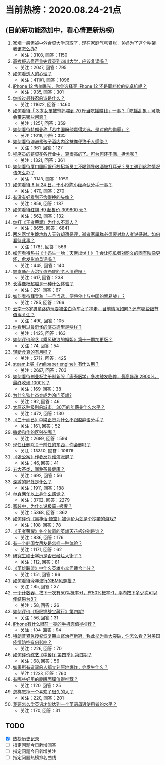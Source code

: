 # 当前热榜：2020.08.24-21点
## (目前新功能添加中，看心情更新热榜)
1. [家境一般但被中外合资大学录取了，现在家庭气氛紧张，爸妈为了这个吵架，我该怎么办?](https://www.zhihu.com/question/415693101)
    * 关注：3103, 回答：1150
2. [高考报志愿严重失误录到四川大学，应该复读吗？](https://www.zhihu.com/question/415429286)
    * 关注：2047, 回答：795
3. [如何看透人的心理？](https://www.zhihu.com/question/365128026)
    * 关注：41101, 回答：1096
4. [iPhone 12 售价曝光，你会选择买 iPhone 12 还是同档位的安卓机呢？](https://www.zhihu.com/question/417076502)
    * 关注：935, 回答：301
5. [你听过最残忍的诗是什么？](https://www.zhihu.com/question/339919577)
    * 关注：11622, 回答：1460
6. [如何看待「 3 岁女孩被爸妈喂到 70 斤当吃播赚钱」一事？「吃播乱象」可能会带来哪些问题？](https://www.zhihu.com/question/417122425)
    * 关注：1257, 回答：359
7. [如何看待特朗普称「若中国盼他赢得大选，是对他的侮辱」？](https://www.zhihu.com/question/416801257)
    * 关注：1018, 回答：335
8. [如何看待澳洲熊孩子酒店内涂抹粪便致千人感染？](https://www.zhihu.com/question/416612095)
    * 关注：361, 回答：127
9. [程序员的薪资在各行业中，算很高的了。可为何还不满、担忧呢？](https://www.zhihu.com/question/416860376)
    * 关注：1321, 回答：361
10. [如何看待厦门国际银行校招新员工不喝领导敬酒被打耳光？员工遇到这种情况该怎么办？](https://www.zhihu.com/question/416931144)
    * 关注：3148, 回答：1059
11. [如何看待 8 月 24 日，于小彤陈小纭承认分手一事？](https://www.zhihu.com/question/417074258)
    * 关注：470, 回答：270
12. [有没有好看到不舍得换的头像？](https://www.zhihu.com/question/368799434)
    * 关注：859, 回答：187
13. [如何看待红旗 H9 起售价 309800 元？](https://www.zhihu.com/question/416872892)
    * 关注：562, 回答：132
14. [你打《王者荣耀》为什么不骂人？](https://www.zhihu.com/question/402707835)
    * 关注：8655, 回答：6841
15. [两名医学生跪地救人无效却遭恶评，逝者家属称必须要对救人者说感谢。如何看待此事？](https://www.zhihu.com/question/416831485)
    * 关注：1782, 回答：566
16. [如何看待热书《十妈生一胎：天帝出世！》？会让吃瓜者对网文的固有映像更坏，愈发影响风评吗？](https://www.zhihu.com/question/416655303)
    * 关注：449, 回答：140
17. [倾家荡产去治疗患癌症的老人值得吗？](https://www.zhihu.com/question/266071807)
    * 关注：617, 回答：238
18. [长得像杨超越是一种什么体验？](https://www.zhihu.com/question/302272818)
    * 关注：251, 回答：67
19. [如何看待拜登称「一旦当选，便将停止与中国的贸易战」？](https://www.zhihu.com/question/415888737)
    * 关注：785, 回答：266
20. [云南一3岁男童路边玩耍被坐白色车女子抱走，目前情况如何？还有哪些细节值得关注？](https://www.zhihu.com/question/417045860)
    * 关注：490, 回答：105
21. [你看到过最奇怪的演员造型是啥样？](https://www.zhihu.com/question/67020285)
    * 关注：1425, 回答：163
22. [如何评价综艺《乘风破浪的姐姐》第十一期加更版？](https://www.zhihu.com/question/417073367)
    * 关注：74, 回答：54
23. [轻断食真的有用吗？](https://www.zhihu.com/question/266622568)
    * 关注：5712, 回答：425
24. [steam上买《wallpaper engine》有什么用？](https://www.zhihu.com/question/392481595)
    * 关注：2697, 回答：703
25. [如何看待创业板注册制新股「康泰医学」多次触发临停，最高暴涨 2900%，最终收涨 1000%？](https://www.zhihu.com/question/417118116)
    * 关注：169, 回答：38
26. [为什么狄仁杰会成为冷门英雄?](https://www.zhihu.com/question/414064765)
    * 关注：92, 回答：46
27. [太原这种级别的城市，30万的年薪是什么水平？](https://www.zhihu.com/question/287934776)
    * 关注：472, 回答：130
28. [《三十而已》中梁正贤为什么不跟赵静语分手？](https://www.zhihu.com/question/411625573)
    * 关注：161, 回答：52
29. [撒娇和作的区别在哪？](https://www.zhihu.com/question/325811132)
    * 关注：2689, 回答：594
30. [现任让删除关于前任的东西，你会删吗？](https://www.zhihu.com/question/406783625)
    * 关注：13320, 回答：10679
31. [《张公案》作者反对谁演张屏？](https://www.zhihu.com/question/417043274)
    * 关注：46, 回答：41
32. [五大茶类，哪种茶最健康？](https://www.zhihu.com/question/57244114)
    * 关注：692, 回答：56
33. [深蹲的好处是什么？](https://www.zhihu.com/question/391343526)
    * 关注：1911, 回答：188
34. [单身两年以上是什么感觉？](https://www.zhihu.com/question/407036399)
    * 关注：3702, 回答：2279
35. [家装中，为什么说极简=极奢？](https://www.zhihu.com/question/400503998)
    * 关注：5368, 回答：362
36. [如何评价《黑神话:悟空》被评价为就是个抄袭的游戏?](https://www.zhihu.com/question/416051464)
    * 关注：108, 回答：78
37. [《王者荣耀》各个位置的英雄天花板分别是谁？](https://www.zhihu.com/question/401957469)
    * 关注：836, 回答：176
38. [有一个韩国女朋友是怎样一种体验？](https://www.zhihu.com/question/27236011)
    * 关注：1171, 回答：62
39. [研究生硕士学历是否已经烂大街了？](https://www.zhihu.com/question/414676448)
    * 关注：112, 回答：81
40. [《英雄联盟》中什么英雄小众但适合上分？](https://www.zhihu.com/question/369984928)
    * 关注：151, 回答：96
41. [如何看待今年流行的BM风穿搭？](https://www.zhihu.com/question/394236061)
    * 关注：85, 回答：37
42. [一个计数器，按下一次有50%概率+1，有50%概率-1，平均按下多少次可以使结果为8？](https://www.zhihu.com/question/415977749)
    * 关注：58, 回答：26
43. [如何评价《极限挑战宝藏行》第四期?](https://www.zhihu.com/question/415428480)
    * 关注：56, 回答：31
44. [iPhone有什么眼前一亮的手机壳值得推荐？](https://www.zhihu.com/question/377966238)
    * 关注：134, 回答：54
45. [特朗普紧急授权恢复期血浆治疗新冠，称此举为重大突破，你怎么看？对美国疫情防控有何影响？](https://www.zhihu.com/question/417056843)
    * 关注：226, 回答：70
46. [如何评价综艺《中餐厅 第四季》第四期？](https://www.zhihu.com/question/416200031)
    * 关注：68, 回答：56
47. [如果所有造谣的人都立刻原地爆炸，会发生什么？](https://www.zhihu.com/question/409011949)
    * 关注：1233, 回答：760
48. [有哪些好用的睡眠面膜值得推荐？](https://www.zhihu.com/question/35458228)
    * 关注：120, 回答：25
49. [怎样忘掉一个喜欢了很久的人？](https://www.zhihu.com/question/415404918)
    * 关注：220, 回答：201
50. [我要怎么学英语才能达到一个英语母语使用者的水平？](https://www.zhihu.com/question/310267600)
    * 关注：170, 回答：31
## TODO
* [x] [热榜历史记录](hot_history/AllHot.md)
* [ ] 指定问题今日新增回答
* [ ] 指定问题今日新增关注
* [ ] 指定问题热榜排名曲线
